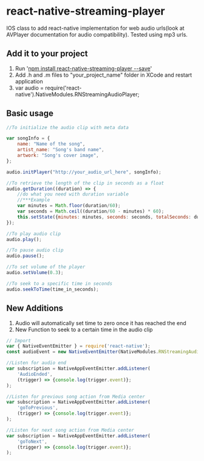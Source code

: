 # react-native-streaming-player

IOS class to add react-native implementation for web audio urls(look at AVPlayer documentation for audio compatibility). Tested using mp3 urls.

## Add it to your project
<ol>
	<li>Run '<a href="https://www.npmjs.com/package/react-native-streaming-player">npm install react-native-streaming-player --save</a>'</li>
	<li>Add .h and .m files to "your_project_name" folder in XCode and restart application</li>
	<li>var audio = require('react-native').NativeModules.RNStreamingAudioPlayer;</li>
</ol>

## Basic usage

```javascript
//To initialize the audio clip with meta data

var songInfo = {
	name: "Name of the song",
	artist_name: "Song's band name",
	artwork: "Song's cover image",
};

audio.initPlayer("http://your_audio_url_here", songInfo);

//To retrieve the length of the clip in seconds as a float
audio.getDuration((duration) => {
	//do what you need with duration variable
	//***Example
	var minutes = Math.floor(duration/60);
	var seconds = Math.ceil((duration/60 - minutes) * 60);
	this.setState({minutes: minutes, seconds: seconds, totalSeconds: duration});
});

//To play audio clip
audio.play();

//To pause audio clip
audio.pause();

//To set volume of the player
audio.setVolume(0.3);

//To seek to a specific time in seconds
audio.seekToTime(time_in_seconds);
```

## New Additions
<ol>
<li>Audio will automatically set time to zero once it has reached the end</li>
<li>New Function to seek to a certain time in the audio clip</li>
</ol>


```javascript
// Import 
var { NativeEventEmitter } = require('react-native');
const audioEvent = new NativeEventEmitter(NativeModules.RNStreamingAudioPlayer);

//Listen for audio end
var subscription = NativeAppEventEmitter.addListener(
	'AudioEnded',
	(trigger) => {console.log(trigger.event)};
);

//Listen for previous song action from Media center
var subscription = NativeAppEventEmitter.addListener(
	'goToPrevious',
	(trigger) => {console.log(trigger.event)};
);

//Listen for next song action from Media center
var subscription = NativeAppEventEmitter.addListener(
	'goToNext',
	(trigger) => {console.log(trigger.event)};
);
```
